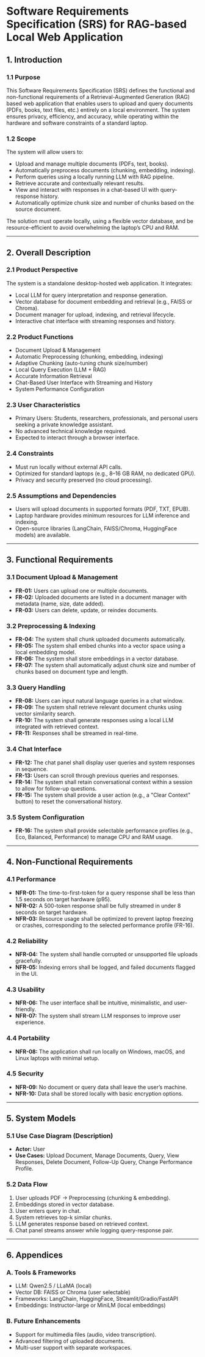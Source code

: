 # Software Requirements Specification (SRS) for RAG-based Local Web Application

## 1. Introduction

### 1.1 Purpose
This Software Requirements Specification (SRS) defines the functional and non-functional requirements of a Retrieval-Augmented Generation (RAG) based web application that enables users to upload and query documents (PDFs, books, text files, etc.) entirely on a local environment. The system ensures privacy, efficiency, and accuracy, while operating within the hardware and software constraints of a standard laptop.

### 1.2 Scope
The system will allow users to:
- Upload and manage multiple documents (PDFs, text, books).
- Automatically preprocess documents (chunking, embedding, indexing).
- Perform queries using a locally running LLM with RAG pipeline.
- Retrieve accurate and contextually relevant results.
- View and interact with responses in a chat-based UI with query-response history.
- Automatically optimize chunk size and number of chunks based on the source document.

The solution must operate locally, using a flexible vector database, and be resource-efficient to avoid overwhelming the laptop’s CPU and RAM.

---

## 2. Overall Description

### 2.1 Product Perspective
The system is a standalone desktop-hosted web application. It integrates:
- Local LLM for query interpretation and response generation.
- Vector database for document embedding and retrieval (e.g., FAISS or Chroma).
- Document manager for upload, indexing, and retrieval lifecycle.
- Interactive chat interface with streaming responses and history.

### 2.2 Product Functions
- Document Upload & Management
- Automatic Preprocessing (chunking, embedding, indexing)
- Adaptive Chunking (auto-tuning chunk size/number)
- Local Query Execution (LLM + RAG)
- Accurate Information Retrieval
- Chat-Based User Interface with Streaming and History
- System Performance Configuration

### 2.3 User Characteristics
- Primary Users: Students, researchers, professionals, and personal users seeking a private knowledge assistant.
- No advanced technical knowledge required.
- Expected to interact through a browser interface.

### 2.4 Constraints
- Must run locally without external API calls.
- Optimized for standard laptops (e.g., 8–16 GB RAM, no dedicated GPU).
- Privacy and security preserved (no cloud processing).

### 2.5 Assumptions and Dependencies
- Users will upload documents in supported formats (PDF, TXT, EPUB).
- Laptop hardware provides minimum resources for LLM inference and indexing.
- Open-source libraries (LangChain, FAISS/Chroma, HuggingFace models) are available.

---

## 3. Functional Requirements

### 3.1 Document Upload & Management
- **FR-01:** Users can upload one or multiple documents.
- **FR-02:** Uploaded documents are listed in a document manager with metadata (name, size, date added).
- **FR-03:** Users can delete, update, or reindex documents.

### 3.2 Preprocessing & Indexing
- **FR-04:** The system shall chunk uploaded documents automatically.
- **FR-05:** The system shall embed chunks into a vector space using a local embedding model.
- **FR-06:** The system shall store embeddings in a vector database.
- **FR-07:** The system shall automatically adjust chunk size and number of chunks based on document type and length.

### 3.3 Query Handling
- **FR-08:** Users can input natural language queries in a chat window.
- **FR-09:** The system shall retrieve relevant document chunks using vector similarity search.
- **FR-10:** The system shall generate responses using a local LLM integrated with retrieved context.
- **FR-11:** Responses shall be streamed in real-time.

### 3.4 Chat Interface
- **FR-12:** The chat panel shall display user queries and system responses in sequence.
- **FR-13:** Users can scroll through previous queries and responses.
- **FR-14:** The system shall retain conversational context within a session to allow for follow-up questions.
- **FR-15:** The system shall provide a user action (e.g., a "Clear Context" button) to reset the conversational history.

### 3.5 System Configuration
- **FR-16:** The system shall provide selectable performance profiles (e.g., Eco, Balanced, Performance) to manage CPU and RAM usage.

---

## 4. Non-Functional Requirements

### 4.1 Performance
- **NFR-01:** The time-to-first-token for a query response shall be less than 1.5 seconds on target hardware (p95).
- **NFR-02:** A 500-token response shall be fully streamed in under 8 seconds on target hardware.
- **NFR-03:** Resource usage shall be optimized to prevent laptop freezing or crashes, corresponding to the selected performance profile (FR-16).

### 4.2 Reliability
- **NFR-04:** The system shall handle corrupted or unsupported file uploads gracefully.
- **NFR-05:** Indexing errors shall be logged, and failed documents flagged in the UI.

### 4.3 Usability
- **NFR-06:** The user interface shall be intuitive, minimalistic, and user-friendly.
- **NFR-07:** The system shall stream LLM responses to improve user experience.

### 4.4 Portability
- **NFR-08:** The application shall run locally on Windows, macOS, and Linux laptops with minimal setup.

### 4.5 Security
- **NFR-09:** No document or query data shall leave the user’s machine.
- **NFR-10:** Data shall be stored locally with basic encryption options.

---

## 5. System Models

### 5.1 Use Case Diagram (Description)
- **Actor:** User
- **Use Cases:** Upload Document, Manage Documents, Query, View Responses, Delete Document, Follow-Up Query, Change Performance Profile.

### 5.2 Data Flow
1.  User uploads PDF → Preprocessing (chunking & embedding).
2.  Embeddings stored in vector database.
3.  User enters query in chat.
4.  System retrieves top-k similar chunks.
5.  LLM generates response based on retrieved context.
6.  Chat panel streams answer while logging query-response pair.

---

## 6. Appendices

### A. Tools & Frameworks
- LLM: Qwen2.5 / LLaMA (local)
- Vector DB: FAISS or Chroma (user selectable)
- Frameworks: LangChain, HuggingFace, Streamlit/Gradio/FastAPI
- Embeddings: Instructor-large or MiniLM (local embeddings)

### B. Future Enhancements
- Support for multimedia files (audio, video transcription).
- Advanced filtering of uploaded documents.
- Multi-user support with separate workspaces.